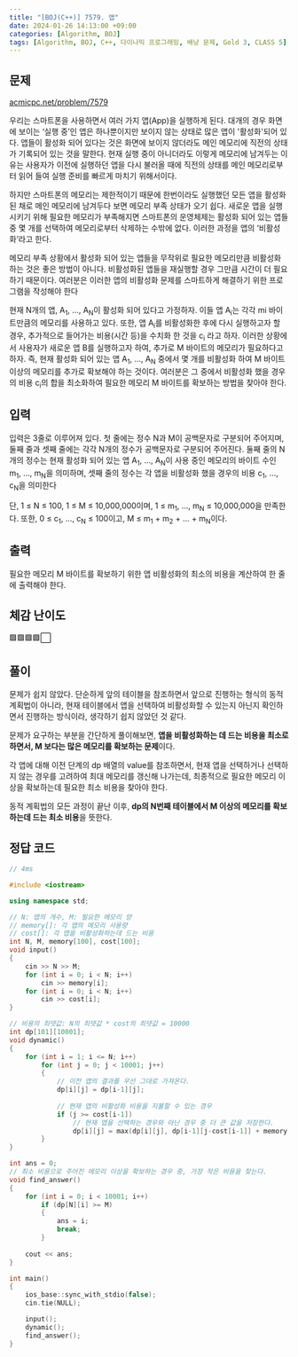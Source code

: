 ```yaml
---
title: "[BOJ(C++)] 7579. 앱"
date: 2024-01-26 14:13:00 +09:00
categories: [Algorithm, BOJ]
tags: [Algorithm, BOJ, C++, 다이나믹 프로그래밍, 배낭 문제, Gold 3, CLASS 5]
---
```

## **문제**
[acmicpc.net/problem/7579](https://www.acmicpc.net/problem/7579)

우리는 스마트폰을 사용하면서 여러 가지 앱(App)을 실행하게 된다. 대개의 경우 화면에 보이는 ‘실행 중’인 앱은 하나뿐이지만 보이지 않는 상태로 많은 앱이 '활성화'되어 있다. 앱들이 활성화 되어 있다는 것은 화면에 보이지 않더라도 메인 메모리에 직전의 상태가 기록되어 있는 것을 말한다. 현재 실행 중이 아니더라도 이렇게 메모리에 남겨두는 이유는 사용자가 이전에 실행하던 앱을 다시 불러올 때에 직전의 상태를 메인 메모리로부터 읽어 들여 실행 준비를 빠르게 마치기 위해서이다.

하지만 스마트폰의 메모리는 제한적이기 때문에 한번이라도 실행했던 모든 앱을 활성화된 채로 메인 메모리에 남겨두다 보면 메모리 부족 상태가 오기 쉽다. 새로운 앱을 실행시키기 위해 필요한 메모리가 부족해지면 스마트폰의 운영체제는 활성화 되어 있는 앱들 중 몇 개를 선택하여 메모리로부터 삭제하는 수밖에 없다. 이러한 과정을 앱의 ‘비활성화’라고 한다.

메모리 부족 상황에서 활성화 되어 있는 앱들을 무작위로 필요한 메모리만큼 비활성화 하는 것은 좋은 방법이 아니다. 비활성화된 앱들을 재실행할 경우 그만큼 시간이 더 필요하기 때문이다. 여러분은 이러한 앱의 비활성화 문제를 스마트하게 해결하기 위한 프로그램을 작성해야 한다

현재 N개의 앱, A<sub>1</sub>, ..., A<sub>N</sub>이 활성화 되어 있다고 가정하자. 이들 앱 A<sub>i</sub>는 각각 mi 바이트만큼의 메모리를 사용하고 있다. 또한, 앱 A<sub>i</sub>를 비활성화한 후에 다시 실행하고자 할 경우, 추가적으로 들어가는 비용(시간 등)을 수치화 한 것을 c<sub>i</sub> 라고 하자. 이러한 상황에서 사용자가 새로운 앱 B를 실행하고자 하여, 추가로 M 바이트의 메모리가 필요하다고 하자. 즉, 현재 활성화 되어 있는 앱 A<sub>1</sub>, ..., A<sub>N</sub> 중에서 몇 개를 비활성화 하여 M 바이트 이상의 메모리를 추가로 확보해야 하는 것이다. 여러분은 그 중에서 비활성화 했을 경우의 비용 c<sub>i</sub>의 합을 최소화하여 필요한 메모리 M 바이트를 확보하는 방법을 찾아야 한다.
<br>

## **입력**
입력은 3줄로 이루어져 있다. 첫 줄에는 정수 N과 M이 공백문자로 구분되어 주어지며, 둘째 줄과 셋째 줄에는 각각 N개의 정수가 공백문자로 구분되어 주어진다. 둘째 줄의 N개의 정수는 현재 활성화 되어 있는 앱 A<sub>1</sub>, ..., A<sub>N</sub>이 사용 중인 메모리의 바이트 수인 m<sub>1</sub>, ..., m<sub>N</sub>을 의미하며, 셋째 줄의 정수는 각 앱을 비활성화 했을 경우의 비용 c<sub>1</sub>, ..., c<sub>N</sub>을 의미한다

단, 1 ≤ N ≤ 100, 1 ≤ M ≤ 10,000,000이며, 1 ≤ m<sub>1</sub>, ..., m<sub>N</sub> ≤ 10,000,000을 만족한다. 또한, 0 ≤ c<sub>1</sub>, ..., c<sub>N</sub> ≤ 100이고, M ≤ m<sub>1</sub> + m<sub>2</sub> + ... + m<sub>N</sub>이다.
<br>

## **출력**
필요한 메모리 M 바이트를 확보하기 위한 앱 비활성화의 최소의 비용을 계산하여 한 줄에 출력해야 한다.
<br>

## **체감 난이도**
🟩🟩🟩🟩⬜
<br>

## **풀이**
문제가 쉽지 않았다. 단순하게 앞의 테이블을 참조하면서 앞으로 진행하는 형식의 동적 계획법이 아니라, 현재 테이블에서 앱을 선택하여 비활성화할 수 있는지 아닌지 확인하면서 진행하는 방식이라, 생각하기 쉽지 않았던 것 같다.

문제가 요구하는 부분을 간단하게 풀이해보면, **앱을 비활성화하는 데 드는 비용을 최소로 하면서, M 보다는 많은 메모리를 확보하는 문제**이다.

각 앱에 대해 이전 단계의 dp 배열의 value를 참조하면서, 현재 앱을 선택하거나 선택하지 않는 경우를 고려하여 최대 메모리를 갱신해 나가는데, 최종적으로 필요한 메모리 이상을 확보하는데 필요한 최소 비용을 찾아야 한다.

동적 계획법의 모든 과정이 끝난 이후, **dp의 N번째 테이블에서 M 이상의 메모리를 확보하는데 드는 최소 비용**을 뜻한다.
<br>

## **정답 코드**
```c++
// 4ms

#include <iostream>

using namespace std;

// N: 앱의 개수, M: 필요한 메모리 양
// memory[]: 각 앱의 메모리 사용량
// cost[]: 각 앱을 비활성화하는데 드는 비용
int N, M, memory[100], cost[100];
void input()
{
    cin >> N >> M;
    for (int i = 0; i < N; i++)
        cin >> memory[i];
    for (int i = 0; i < N; i++)
        cin >> cost[i];
}

// 비용의 최댓값: N의 최댓값 * cost의 최댓값 = 10000
int dp[101][10001];
void dynamic()
{
    for (int i = 1; i <= N; i++)
        for (int j = 0; j < 10001; j++)
        {
            // 이전 앱의 결과를 우선 그대로 가져온다.
            dp[i][j] = dp[i-1][j];
            
            // 현재 앱의 비활성화 비용을 지불할 수 있는 경우
            if (j >= cost[i-1])
                // 현재 앱을 선택하는 경우와 아닌 경우 중 더 큰 값을 저장한다.
                dp[i][j] = max(dp[i][j], dp[i-1][j-cost[i-1]] + memory[i-1]);
        }
}

int ans = 0;
// 최소 비용으로 주어진 메모리 이상을 확보하는 경우 중, 가장 작은 비용을 찾는다.
void find_answer()
{
    for (int i = 0; i < 10001; i++)
        if (dp[N][i] >= M)
        {
            ans = i;
            break;
        }
    
    cout << ans;
}

int main()
{
    ios_base::sync_with_stdio(false);
    cin.tie(NULL);

    input();
    dynamic();
    find_answer();
}
```